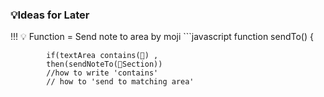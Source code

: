 ### 💡Ideas for Later

<!-- Send to Matching Area -->
!!! 💡 Function = Send note to area by moji
    ```javascript
            function sendTo() {
            
            if(textArea contains(📌) ,
            then(sendNoteTo(📌Section))
            //how to write 'contains'
            // how to 'send to matching area'
    
